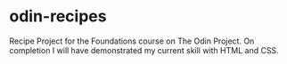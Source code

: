 # odin-recipes
Recipe Project for the Foundations course on The Odin Project. On completion I will have demonstrated my current skill with HTML and CSS.

